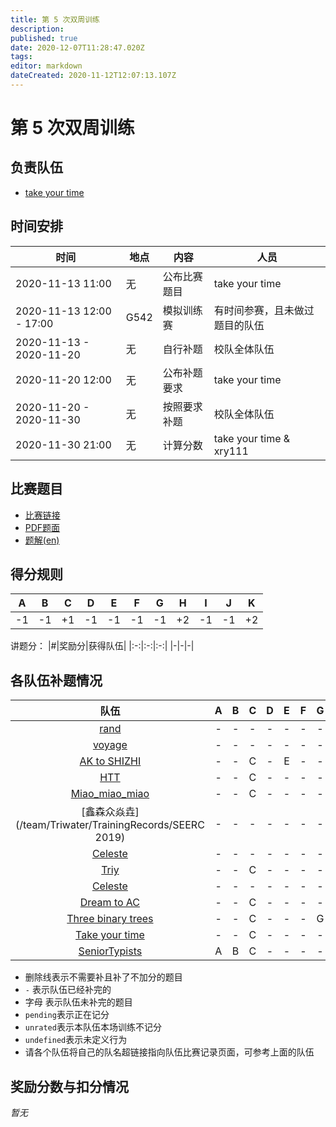 ```yaml
---
title: 第 5 次双周训练
description: 
published: true
date: 2020-12-07T11:28:47.020Z
tags: 
editor: markdown
dateCreated: 2020-11-12T12:07:13.107Z
---
```


# 第 5 次双周训练

## 负责队伍

* [take your time](/team/take-your-time)

## 时间安排

| 时间 | 地点  | 内容 | 人员 |
|---|---|---|---|
| 2020-11-13 11:00 | 无 | 公布比赛题目 | take your time |
| 2020-11-13 12:00 - 17:00 | G542 | 模拟训练赛 | 有时间参赛，且未做过题目的队伍 |
| 2020-11-13 - 2020-11-20 | 无 | 自行补题 | 校队全体队伍 |
| 2020-11-20 12:00 | 无 | 公布补题要求 | take your time |
| 2020-11-20 - 2020-11-30 | 无 | 按照要求补题 | 校队全体队伍 |
| 2020-11-30 21:00 | 无 | 计算分数 | take your time & xry111 |

## 比赛题目

* [比赛链接](https://codeforces.com/group/2l2uaz0vCx/contest/102392)
* [PDF题面](https://codeforces.com/group/2l2uaz0vCx/contest/102392/attachments/download/9633/statements-seerc-2019.pdf)
* [题解(en)](http://acm.ro/prob/seerc-2019-editorial.pdf)

## 得分规则
|A|B|C|D|E|F|G|H|I|J|K|
|:-:|:-:|:-:|:-:|:-:|:-:|:-:|:-:|:-:|:-:|:-:|
|-1|-1|+1|-1|-1|-1|-1|+2|-1|-1|+2|

讲题分：
|#|奖励分|获得队伍|
|:-:|:-:|:-:|
|-|-|-|

## 各队伍补题情况
|队伍|A|B|C|D|E|F|G|H|I|J|K|
|:-:|:-:|:-:|:-:|:-:|:-:|:-:|:-:|:-:|:-:|:-:|:-:|
|[rand](/team/rand/trainings/GYM-102391)|-|-|-|-|-|-|-|H|-|-|K|
|[voyage](/team/voyage/gym102392)|-|-|-|-|-|-|-|H|-|-|K|
|[AK to SHIZHI](/team/AK-to-SHIZHI/5)|-|-|C|-|E|-|-|H|-|-|K|
|[HTT](/team/HTT/第五次双周训练_SEERC)|-|-|C|-|-|-|-|H|-|-|K|
|[Miao_miao_miao](/team/Miao_miao_miao/双周训练5)|-|-|C|-|-|-|-|H|-|-|K|
|[鑫森众焱垚](/team/Triwater/TrainingRecords/SEERC 2019)|-|-|-|-|-|-|-|H|-|-|K|
|[Celeste](/team/Celeste/GYM-102392)|-|-|-|-|-|-|-|H|-|-|K|
|[Triy](/team/Triy/双周训练5)|-|-|C|-|-|-|-|H|-|-|K|
|[Celeste](/team/Celeste/GYM-102392)|-|-|-|-|-|-|-|H|-|-|K|
|[Dream to AC](/team/DreamToAc/训练记录/第五次双周训练)|-|-|C|-|-|-|-|H|-|-|K|
|[Three binary trees](/team/Three)|-|-|C|-|-|-|G|H|-|-|K|
|[Take your time](/team/take-your-time/train-records/seerc2019)|-|-|C|-|-|-|-|H|-|-|K|
|[SeniorTypists](/team/Senior_typists/第五次双周训练记录)|A|B|C|-|-|-|-|H|-|-|K|

* 删除线表示不需要补且补了不加分的题目
* `-` 表示队伍已经补完的
* 字母 表示队伍未补完的题目
* `pending`表示正在记分
* `unrated`表示本队伍本场训练不记分
* `undefined`表示未定义行为
* 请各个队伍将自己的队名超链接指向队伍比赛记录页面，可参考上面的队伍

## 奖励分数与扣分情况

*暂无*